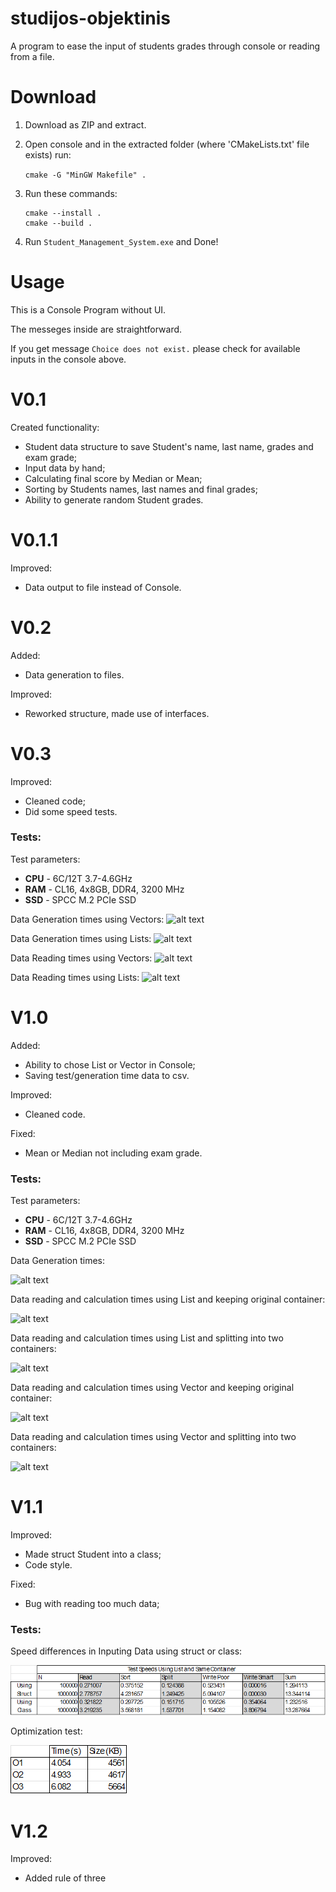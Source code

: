 # studijos-objektinis

A program to ease the input of students grades through console or reading from a file.

# Download

1. Download as ZIP and extract.
2. Open console and in the extracted folder (where 'CMakeLists.txt' file exists) run:

    `cmake -G "MinGW Makefile" .`

3. Run these commands:

    ```
    cmake --install .
    cmake --build .
    ```

4. Run `Student_Management_System.exe` and Done!

# Usage

This is a Console Program without UI. 

The messeges inside are straightforward.

If you get message `Choice does not exist.` please check for available inputs in the console above.

# V0.1

Created functionality:
* Student data structure to save Student's name, last name, grades and exam grade;
* Input data by hand;
* Calculating final score by Median or Mean;
* Sorting by Students names, last names and final grades;
* Ability to generate random Student grades.

# V0.1.1

Improved:
* Data output to file instead of Console.

# V0.2

Added:
* Data generation to files.

Improved:
* Reworked structure, made use of interfaces.

# V0.3

Improved:
* Cleaned code;
* Did some speed tests.

### Tests:

Test parameters:

- **CPU** - 6C/12T 3.7-4.6GHz
- **RAM** - CL16, 4x8GB, DDR4, 3200 MHz
- **SSD** - SPCC M.2 PCIe SSD

Data Generation times using Vectors:
![alt text](images/dgv.png)

Data Generation times using Lists:
![alt text](images/dgl.png)

Data Reading times using Vectors:
![alt text](images/drv.png)

Data Reading times using Lists:
![alt text](images/drl.png)

# V1.0

Added:
* Ability to chose List or Vector in Console;
* Saving test/generation time data to csv.

Improved:
* Cleaned code.

Fixed:
* Mean or Median not including exam grade.

### Tests:

Test parameters:

- **CPU** - 6C/12T 3.7-4.6GHz
- **RAM** - CL16, 4x8GB, DDR4, 3200 MHz
- **SSD** - SPCC M.2 PCIe SSD

Data Generation times:

![alt text](images/data_generation.png)

Data reading and calculation times using List and keeping original container:

![alt text](images/test_list_keep.png)

Data reading and calculation times using List and splitting into two containers:

![alt text](images/test_list_split.png)

Data reading and calculation times using Vector and keeping original container:

![alt text](images/test_vector_keep.png)

Data reading and calculation times using Vector and splitting into two containers:

![alt text](images/test_vector_split.png)

# V1.1

Improved:
* Made struct Student into a class;
* Code style.

Fixed:
* Bug with reading too much data;

### Tests:

Speed differences in Inputing Data using struct or class:

![alt text](images/struct_v_class.png)

Optimization test:

![alt text](images/opti.png)

# V1.2

Improved:
* Added rule of three